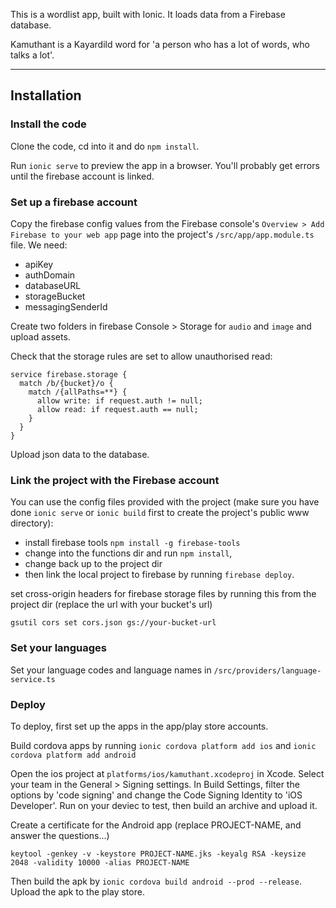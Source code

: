 This is a wordlist app, built with Ionic. It loads data from a Firebase database.

Kamuthant is a Kayardild word for 'a person who has a lot of words, who talks a lot'. 

-----

## Installation


### Install the code

Clone the code, cd into it and do `npm install`.

Run `ionic serve` to preview the app in a browser. You'll probably get errors until the firebase account is linked.


### Set up a firebase account

Copy the firebase config values from the Firebase console's `Overview > Add Firebase to your web app` page into the project's `/src/app/app.module.ts` file. We need: 

- apiKey
- authDomain
- databaseURL
- storageBucket
- messagingSenderId

Create two folders in firebase Console > Storage for `audio` and `image` and upload assets.

Check that the storage rules are set to allow unauthorised read:

```
service firebase.storage {
  match /b/{bucket}/o {
    match /{allPaths=**} {
      allow write: if request.auth != null;
      allow read: if request.auth == null;
    }
  }
}
```

Upload json data to the database.


### Link the project with the Firebase account 

You can use the config files provided with the project (make sure you have done `ionic serve` or `ionic build` first to create the project's public www directory):

- install firebase tools `npm install -g firebase-tools`
- change into the functions dir and run `npm install`,
- change back up to the project dir
- then link the local project to firebase by running `firebase deploy`. 

set cross-origin headers for firebase storage files by running this from the project dir (replace the url with your bucket's url)

    gsutil cors set cors.json gs://your-bucket-url



### Set your languages

Set your language codes and language names in `/src/providers/language-service.ts`



### Deploy 

To deploy, first set up the apps in the app/play store accounts. 

Build cordova apps by running `ionic cordova platform add ios` and `ionic cordova platform add android`

Open the ios project at `platforms/ios/kamuthant.xcodeproj` in Xcode. Select your team in the General > Signing settings. In Build Settings, filter the options by 'code signing' and change the Code Signing Identity to 'iOS Developer'. Run on your deviec to test, then build an archive and upload it. 

Create a certificate for the Android app (replace PROJECT-NAME, and answer the questions...)

    keytool -genkey -v -keystore PROJECT-NAME.jks -keyalg RSA -keysize 2048 -validity 10000 -alias PROJECT-NAME

Then build the apk by `ionic cordova build android --prod --release`. Upload the apk to the play store.


